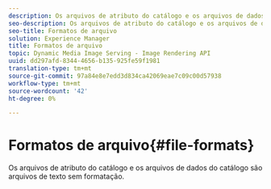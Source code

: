 ```yaml
---
description: Os arquivos de atributo do catálogo e os arquivos de dados do catálogo são arquivos de texto sem formatação.
seo-description: Os arquivos de atributo do catálogo e os arquivos de dados do catálogo são arquivos de texto sem formatação.
seo-title: Formatos de arquivo
solution: Experience Manager
title: Formatos de arquivo
topic: Dynamic Media Image Serving - Image Rendering API
uuid: dd297afd-8344-4656-b135-925fe59f1981
translation-type: tm+mt
source-git-commit: 97a84e8e7edd3d834ca42069eae7c09c00d57938
workflow-type: tm+mt
source-wordcount: '42'
ht-degree: 0%

---
```



# Formatos de arquivo{#file-formats}

Os arquivos de atributo do catálogo e os arquivos de dados do catálogo são arquivos de texto sem formatação.

